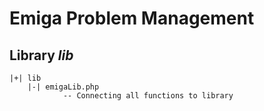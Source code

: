 # Emiga Problem Management


## Library *lib*
```
|+| lib
	|-| emigaLib.php	
			-- Connecting all functions to library			
```